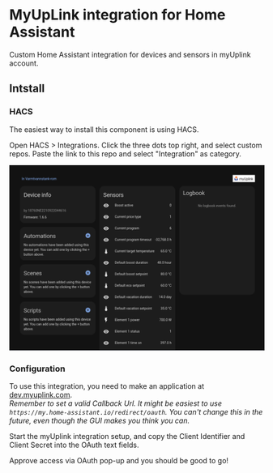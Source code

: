 # MyUpLink integration for Home Assistant
Custom Home Assistant integration for devices and sensors in myUplink account.

## Intstall
### HACS
The easiest way to install this component is using HACS.

Open HACS > Integrations. Click the three dots top right, and select custom repos. Paste the link to this repo and select "Integration" as category.

![example view](example-device-view.png)

### Configuration

To use this integration, you need to make an application at [dev.myuplink.com](https://dev.myuplink.com/).  
_Remember to set a valid Callback Url. It might be easiest to use `https://my.home-assistant.io/redirect/oauth`. You can't change this in the future, even though the GUI makes you think you can._

Start the myUplink integration setup, and copy the Client Identifier and Client Secret into the OAuth text fields.

Approve access via OAuth pop-up and you should be good to go!
